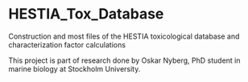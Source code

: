 # HESTIA_Tox_Database
Construction and most files of the HESTIA toxicological database and characterization factor calculations

This project is part of research done by Oskar Nyberg, PhD student in marine biology at Stockholm University.

